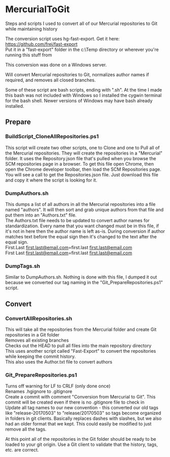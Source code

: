 # MercurialToGit
Steps and scripts I used to convert all of our Mercurial repositories to Git while maintaining history

The conversion script uses hg-fast-export.  Get it here: https://github.com/frej/fast-export  
Put it in a "fast-export" folder in the c:\Temp directory or wherever you're running this stuff from

This conversion was done on a Windows server.

Will convert Mercurial repositories to Git, normalizes author names if required, and removes all closed branches.

Some of these script are bash scripts, ending with ".sh".  At the time I made this bash was not included with Windows so I installed the cygwin terminal for the bash shell.  Newer versions of Windows may have bash already installed.

## Prepare
### BuildScript_CloneAllRepositories.ps1
This script will create two other scripts, one to Clone and one to Pull all of the Mercurial repositories.  They will create the repositories in a "Mercurial" folder.  It uses the Repository.json file that's pulled when you browse the SCM repositories page in a browser.   To get this file open Chrome, then open the Chrome developer toolbar, then load the SCM Repositories page.  You will see a call to get the Repositories.json file.  Just download this file and copy it where the script is looking for it.

### DumpAuthors.sh
This dumps a list of all authors in all the Mercurial repositories into a file named "authors".  It will then sort and grab unique authors from that file and put them into an "Authors.txt" file.  
The Authors.txt file needs to be updated to convert author names for standardization.  Every name that you want changed must be in this file, if it's not in here then the author name is left as-is.  During conversion if author matches text before the equal sign then it's changed to the text after the equal sign.  
First.Last <first.last@email.com>=first.last <first.last@email.com>  
First Last <first.last@email.com>=first.last <first.last@email.com>

### DumpTags.sh
Similar to DumpAuthors.sh.  Nothing is done with this file, I dumped it out because we converted our tag naming in the "Git_PrepareRepositories.ps1" script.


## Convert
### ConvertAllRepositories.sh
This will take all the repositories from the Mercurial folder and create Git repositories in a Git folder  
Removes all existing branches  
Checks out the HEAD to pull all files into the main repository directory  
This uses another script called "Fast-Export" to convert the repositories while keeping the commit history.  
This also uses the Author.txt file to convert authors

### Git_PrepareRepositories.ps1
Turns off warning for LF to CRLF (only done once)  
Renames .hgignore to .gitignore  
Create a commit with comment "Conversion from Mercurial to Git".  This commit will be created even if there is no .gitignore file to check in  
Update all tag names to our new convention - this converted our old tags like "release-20170503" to "release/20170503" so tags become organized in folders in git clients.  Basically replaces dashes with slashes, but we also had an older format that we kept.  This could easily be modified to just remove all the tags.  

At this point all of the repositories in the Git folder should be ready to be loaded to your git origin.  Use a Git client to validate that the history, tags, etc. are correct.
